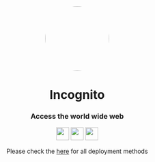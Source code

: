 <div align="center">

<kbd>
<img style="border-radius:50%" height="150px" src="https://raw.githubusercontent.com/IDontCodee/Incognito-Replit/main/static/index.svg">
</kbd>
         
<h1>Incognito</h1>

<h3>Access the world wide web</h3>

</div>

<p align="center">
<a href="https://heroku.com/deploy?template=https://github.com/IDontCodee/Incognito-Replit"><img height="30px" src="https://img.shields.io/badge/heroku-%23430098.svg?style=for-the-badge&logo=heroku&logoColor=white"><img></a>
<a href="https://repl.it/github/IDontCodee/IncogInit"><img height="30px" src="https://raw.githubusercontent.com/IDontCodee/Incognito-Replit/main/deploy/replit.svg"><img></a>
<a href="https://railway.app/new/template?template=https://github.com/IDontCodee/Incognito-Replit"><img height="30px" src="https://img.shields.io/badge/Railway-%234f0599.svg?style=for-the-badge&logo=railway&logoColor=white"><img></a>
</p>

<div align="center">
         Please check the <a href="https://github.com/IDontCodee/Incognito-Replit/wiki">here</a> for all deployment methods
         </div>
